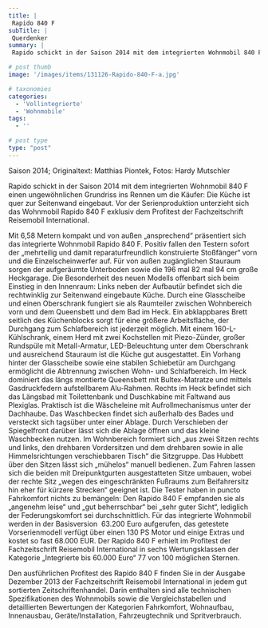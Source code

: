```yaml
---
title: |
 Rapido 840 F
subTitle: |
 Querdenker
summary: |
 Rapido schickt in der Saison 2014 mit dem integrierten Wohnmobil 840 F einen ungewöhnlichen Grundriss ins Rennen um die Käufer: Die Küche ist quer zur Seitenwand eingebaut. Vor der Serienproduktion unterzieht sich das Wohnmobil Rapido 840 F exklusiv dem Profitest der Fachzeitschrift Reisemobil International.

# post thumb
image: '/images/items/131126-Rapido-840-F-a.jpg'

# taxonomies
categories: 
  - 'Vollintegrierte'
  - 'Wohnmobile'
tags:
  - ''

# post type
type: "post"
---
```


<!--[if gte mso 9]><xml> <w:WordDocument> <w:View>Normal</w:View> <w:Zoom>0</w:Zoom> <w:TrackMoves /> <w:TrackFormatting /> <w:HyphenationZone>21</w:HyphenationZone> <w:PunctuationKerning /> <w:ValidateAgainstSchemas /> <w:SaveIfXMLInvalid>false</w:SaveIfXMLInvalid> <w:IgnoreMixedContent>false</w:IgnoreMixedContent> <w:AlwaysShowPlaceholderText>false</w:AlwaysShowPlaceholderText> <w:DoNotPromoteQF /> <w:LidThemeOther>DE</w:LidThemeOther> <w:LidThemeAsian>X-NONE</w:LidThemeAsian> <w:LidThemeComplexScript>X-NONE</w:LidThemeComplexScript> <w:Compatibility> <w:BreakWrappedTables /> <w:SnapToGridInCell /> <w:WrapTextWithPunct /> <w:UseAsianBreakRules /> <w:DontGrowAutofit /> <w:SplitPgBreakAndParaMark /> <w:DontVertAlignCellWithSp /> <w:DontBreakConstrainedForcedTables /> <w:DontVertAlignInTxbx /> <w:Word11KerningPairs /> <w:CachedColBalance /> </w:Compatibility> <m:mathPr> <m:mathFont m:val="Cambria Math" /> <m:brkBin m:val="before" /> <m:brkBinSub m:val="--" /> <m:smallFrac m:val="off" /> <m:dispDef /> <m:lMargin m:val="0" /> <m:rMargin m:val="0" /> <m:defJc m:val="centerGroup" /> <m:wrapIndent m:val="1440" /> <m:intLim m:val="subSup" /> <m:naryLim m:val="undOvr" /> </m:mathPr></w:WordDocument> </xml><![endif]-->Saison 2014; Originaltext: Matthias Piontek, Fotos: Hardy Mutschler

<!--[if gte mso 10]> <style> /* Style Definitions */ table.MsoNormalTable {mso-style-name:"Normale Tabelle"; mso-tstyle-rowband-size:0; mso-tstyle-colband-size:0; mso-style-noshow:yes; mso-style-priority:99; mso-style-qformat:yes; mso-style-parent:""; mso-padding-alt:0cm 5.4pt 0cm 5.4pt; mso-para-margin-top:0cm; mso-para-margin-right:0cm; mso-para-margin-bottom:10.0pt; mso-para-margin-left:0cm; line-height:115%; mso-pagination:widow-orphan; font-size:11.0pt; font-family:"Calibri","sans-serif"; mso-ascii-font-family:Calibri; mso-ascii-theme-font:minor-latin; mso-fareast-font-family:"Times New Roman"; mso-fareast-theme-font:minor-fareast; mso-hansi-font-family:Calibri; mso-hansi-theme-font:minor-latin;} </style> <![endif]-->

Rapido schickt in der Saison 2014 mit dem integrierten Wohnmobil 840 F einen ungewöhnlichen Grundriss ins Rennen um die Käufer: Die Küche ist quer zur Seitenwand eingebaut. Vor der Serienproduktion unterzieht sich das Wohnmobil Rapido 840 F exklusiv dem Profitest der Fachzeitschrift Reisemobil International.

Mit 6,58 Metern kompakt und von außen „ansprechend“ präsentiert sich das integrierte Wohnmobil Rapido 840 F. Positiv fallen den Testern sofort der „mehrteilig und damit reparaturfreundlich konstruierte Stoßfänger“ vorn und die Einzelscheinwerfer auf. Für von außen zugänglichen Stauraum sorgen der aufgeräumte Unterboden sowie die 196 mal 82 mal 94 cm große Heckgarage. Die Besonderheit des neuen Modells offenbart sich beim Einstieg in den Innenraum: Links neben der Aufbautür befindet sich die rechtwinklig zur Seitenwand eingebaute Küche. Durch eine Glasscheibe und einen Oberschrank fungiert sie als Raumteiler zwischen Wohnbereich vorn und dem Queensbett und dem Bad im Heck. Ein abklappbares Brett seitlich des Küchenblocks sorgt für eine größere Arbeitsfläche, der Durchgang zum Schlafbereich ist jederzeit möglich. Mit einem 160-L-Kühlschrank, einem Herd mit zwei Kochstellen mit Piezo-Zünder, großer Rundspüle mit Metall-Armatur, LED-Beleuchtung unter dem Oberschrank und ausreichend Stauraum ist die Küche gut ausgestattet. Ein Vorhang hinter der Glasscheibe sowie eine stabilen Schiebetür am Durchgang ermöglicht die Abtrennung zwischen Wohn- und Schlafbereich. Im Heck dominiert das längs montierte Queensbett mit Bultex-Matratze und mittels Gasdruckfedern aufstellbarem Alu-Rahmen. Rechts im Heck befindet sich das Längsbad mit Toilettenbank und Duschkabine mit Faltwand aus Plexiglas. Praktisch ist die Wäscheleine mit Aufrollmechanismus unter der Dachhaube. Das Waschbecken findet sich außerhalb des Bades und versteckt sich tagsüber unter einer Ablage. Durch Verschieben der Spiegelfront darüber lässt sich die Ablage öffnen und das kleine Waschbecken nutzen. Im Wohnbereich formiert sich „aus zwei Sitzen rechts und links, den drehbaren Vordersitzen und dem drehbaren sowie in alle Himmelsrichtungen verschiebbaren Tisch“ die Sitzgruppe. Das Hubbett über den Sitzen lässt sich „mühelos“ manuell bedienen. Zum Fahren lassen sich die beiden mit Dreipunktgurten ausgestatteten Sitze umbauen, wobei der rechte Sitz „wegen des eingeschränkten Fußraums zum Beifahrersitz hin eher für kürzere Strecken“ geeignet ist. Die Tester haben in puncto Fahrkomfort nichts zu bemängeln: Den Rapido 840 F empfanden sie als „angenehm leise“ und „gut beherrschbar“ bei „sehr guter Sicht“, lediglich der Federungskomfort sei durchschnittlich. Für das integrierte Wohnmobil werden in der Basisversion<span style="mso-spacerun:yes">  </span>63.200 Euro aufgerufen, das getestete Vorserienmodell verfügt über einen 130 PS Motor und einige Extras und kostet so fast 68.000 EUR. Der Rapido 840 F erhielt im Profitest der Fachzeitschrift Reisemobil International in sechs Wertungsklassen der Kategorie „Integrierte bis 60.000 Euro“ 77 von 100 möglichen Sternen.

Den ausführlichen Profitest des Rapido 840 F finden Sie in der Ausgabe Dezember 2013 der Fachzeitschrift Reisemobil International in jedem gut sortierten Zeitschriftenhandel. Darin enthalten sind alle technischen Spezifikationen des Wohnmobils sowie die Vergleichstabellen und detaillierten Bewertungen der Kategorien Fahrkomfort, Wohnaufbau, Innenausbau, Geräte/Installation, Fahrzeugtechnik und Spritverbrauch.